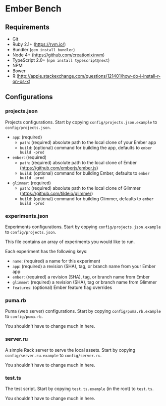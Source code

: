 # Ember Bench

## Requirements

* Git
* Ruby 2.1+ (https://rvm.io/)
* Bundler (`gem install bundler`)
* Node 4+ (https://github.com/creationix/nvm)
* TypeScript 2.0+ (`npm install typescript@next`)
* NPM
* Bower
* R (http://apple.stackexchange.com/questions/121401/how-do-i-install-r-on-os-x)

## Configurations

### projects.json

Projects configurations. Start by copying `config/projects.json.example` to
`config/projects.json`.

* `app`: (required)
  * `path`: (required) absolute path to the local clone of your Ember app
  * `build`: (optional) command for building the app, defaults to `ember build -prod`
* `ember`: (required)
  * `path`: (required) absolute path to the local clone of Ember (https://github.com/emberjs/ember.js)
  * `build`: (optional) command for building Ember, defaults to `ember build -prod`
* `glimmer`: (required)
  * `path`: (required) absolute path to the local clone of Glimmer (https://github.com/tildeio/glimmer)
  * `build`: (optional) command for building Glimmer, defaults to `ember build -prod`

### experiments.json

Experiments configurations. Start by copying `config/projects.json.example` to
`config/projects.json`.

This file contains an array of experiments you would like to run.

Each experiment has the following keys:

* `name`: (required) a name for this experiment
* `app`: (required) a revision (SHA), tag, or branch name from your Ember app
* `ember`: (required) a revision (SHA), tag, or branch name from Ember
* `glimmer`: (required) a revision (SHA), tag or branch name from Glimmer
* `features`: (optional) Ember feature flag overrides

### puma.rb

Puma (web server) configurations. Start by copying `config/puma.rb.example` to
`config/puma.rb`.

You shouldn't have to change much in here.

### server.ru

A simple Rack server to serve the local assets. Start by copying `config/server.ru.example`
to `config/server.ru`.

You shouldn't have to change much in here.

### test.ts

The test script. Start by copying `test.ts.example` (in the root) to `test.ts`.

You shouldn't have to change much in here.
